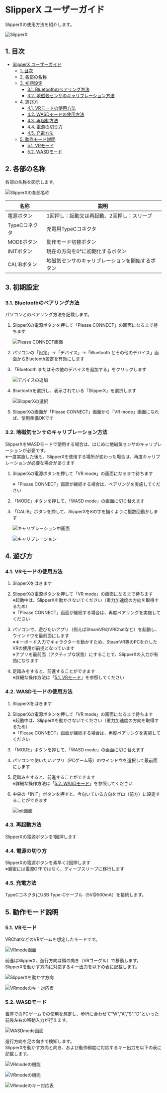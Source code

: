 # SlipperX ユーザーガイド

SlipperXの使用方法を紹介します。

![SlipperX](img/slipper_x.JPG)

## 1. 目次

- [SlipperX ユーザーガイド](#slipperx-ユーザーガイド)
  - [1. 目次](#1-目次)
  - [2. 各部の名称](#2-各部の名称)
  - [3. 初期設定](#3-初期設定)
    - [3.1. Bluetoothのペアリング方法](#31-bluetoothのペアリング方法)
    - [3.2. 地磁気センサのキャリブレーション方法](#32-地磁気センサのキャリブレーション方法)
  - [4. 遊び方](#4-遊び方)
    - [4.1. VRモードの使用方法](#41-vrモードの使用方法)
    - [4.2. WASDモードの使用方法](#42-wasdモードの使用方法)
    - [4.3. 再起動方法](#43-再起動方法)
    - [4.4. 電源の切り方](#44-電源の切り方)
    - [4.5. 充電方法](#45-充電方法)
  - [5. 動作モード説明](#5-動作モード説明)
    - [5.1. VRモード](#51-vrモード)
    - [5.2. WASDモード](#52-wasdモード)

## 2. 各部の名称

各部の名称を図示します。

![SlipperXの各部名称](img/slipper_x_buttons.drawio.svg)

| 名称 | 説明 |
| ---- | ---- |
| 電源ボタン | 1回押し：起動又は再起動、2回押し：スリープ |
| TypeCコネクタ | 充電用TypeCコネクタ |
| MODEボタン | 動作モード切替ボタン |
| INITボタン | 現在の方向を0°に初期化するボタン |
| CALIBボタン | 地磁気センサのキャリブレーションを開始するボタン |

## 3. 初期設定

### 3.1. Bluetoothのペアリング方法

パソコンとのペアリング方法を記載します。

1. SlipperXの電源ボタンを押して「Please CONNECT」の画面になるまで待ちます

    ![Please CONNECT画面](img/gui_wait_ble.drawio.svg)

1. パソコンの「設定」→「デバイス」→「Bluetooth とその他のデバイス」画面からBluetooth設定を有効にします

1. 「Bluetooth またはその他のデバイスを追加する」をクリックします

    ![デバイスの追加](img/con_ble_1.drawio.svg)

1. Bluetoothを選択し、表示されている「SlipperX」を選択します

    ![SlipperXの選択](img/con_ble_2.drawio.svg)

1. SlipperXの画面が「Please CONNECT」画面から「VR mode」画面になれば、使用準備OKです

### 3.2. 地磁気センサのキャリブレーション方法

SlipperXをWASDモードで使用する場合は、はじめに地磁気センサのキャリブレーションが必要です。\
※一度実施した後も、SlipperXを使用する場所が変わった場合は、再度キャリブレーションが必要な場合があります

1. SlipperXの電源ボタンを押して「VR mode」の画面になるまで待ちます

    ※「Please CONNECT」画面が継続する場合は、ペアリングを実施してください

1. 「MODE」ボタンを押して、「WASD mode」の画面に切り替えます

1. 「CALIB」ボタンを押して、SlipperXを8の字を描くように複数回動かします

    ![キャリブレーション中画面](img/gui_calibrating.drawio.svg)

    ![キャリブレーション](img/calibration.drawio.svg)

## 4. 遊び方

### 4.1. VRモードの使用方法

1. SlipperXをはきます

1. SlipperXの電源ボタンを押して「VR mode」の画面になるまで待ちます\
    ※起動中は、SlipperXを動かさないでください（重力加速度の方向を取得するため）\
    ※「Please CONNECT」画面が継続する場合は、再度ペアリングを実施してください

1. パソコンで、遊びたいアプリ（例えばSteamVRのVRChatなど）を起動し、ウインドウを最前面にします\
    ※キーボード入力でキャラクターを動かすため、SteamVR等のPCを介したVRの使用が前提となっています\
    ※アプリを最前面（アクティブな状態）にすることで、SlipperXの入力が有効になります

1. 足踏みをすると、前進することができます\
    ※詳細な操作方法は「[5.1. VRモード](#51-vrモード)」を参照してください

### 4.2. WASDモードの使用方法

1. SlipperXをはきます

1. SlipperXの電源ボタンを押して「VR mode」の画面になるまで待ちます\
    ※起動中は、SlipperXを動かさないでください（重力加速度の方向を取得するため）\
    ※「Please CONNECT」画面が継続する場合は、再度ペアリングを実施してください

1. 「MODE」ボタンを押して、「WASD mode」の画面に切り替えます

1. パソコンで使いたいアプリ（PCゲーム等）のウインドウを選択して最前面にします

1. 足踏みをすると、前進することができます\
    ※詳細な操作方法は「[5.2. WASDモード](#52-wasdモード)」を参照してください

1. 中央の「INIT」ボタンを押すと、今向いている方向をゼロ（前方）に設定することができます

    ![Init画面](img/gui_initialized.drawio.svg)

### 4.3. 再起動方法

SlipperXの電源ボタンを1回押します

### 4.4. 電源の切り方

SlipperXの電源ボタンを素早く2回押します\
※厳密には電源OFFではなく、ディープスリープに移行します

### 4.5. 充電方法

TypeCコネクタにUSB Type-Cケーブル（5V@500mA）を接続します。

## 5. 動作モード説明

### 5.1. VRモード

VRChatなどのVRゲームを想定したモードです。

![VRmode画面](img/gui_vr.drawio.svg)

前進はSlipperX、進行方向は頭の向き（VRゴーグル）で移動します。\
SlipperXを動かす方向に対応するキー出力を以下の表に記載します。

![SlipperXを動かす方向](img/table_motion_vr.drawio.svg)

![VRmodeのキー対応表](img/table_function_vr.drawio.svg)

### 5.2. WASDモード

着座でのPCゲームでの使用を想定し、歩行に合わせて"W","A","S","D"といった前後左右の移動入力が行えます。

![WASDmode画面](img/gui_wasd.drawio.svg)

進行方向を足の向きで検知します。\
SlipperXを動かす方向と向き、および動作頻度に対応するキー出力を以下の表に記載します。

![VRmodeの機能](img/table_motion_wasd.drawio.svg)

![VRmodeの機能](img/table_direction.drawio.svg)

![VRmodeのキー対応表](img/table_function_wasd.drawio.svg)
